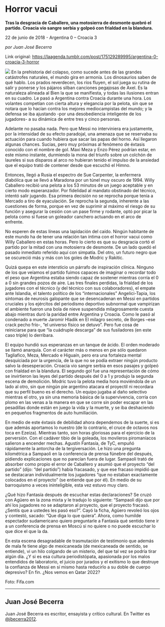 # Horror vacui

**Tras la desgracia de Caballero, una motosierra de desmonte quebró el partido. Croacia vio sangre serbia y golpeó con frialdad en la blandura.**

22 de junio de 2018 - Argentina 0 – Croacia 3

_por Juan José Becerra_

Link original: https://laagenda.tumblr.com/post/175129289995/argentina-0-croacia-3-horror

![](https://64.media.tumblr.com/0c4e340a50006b1b618f86e82269960b/tumblr_inline_papliqxwdK1t6q87u_500.jpg)
En la prehistoria del colapso, como sucede antes de las grandes catástrofes naturales, el mundo gira en armonía. Los dinosaurios saben de qué hablo. Los prados reverdecen, los ríos fluyen, el sol juega su rutina de salir y ponerse y los pájaros silban canciones pegajosas de Axel. Es la naturaleza alineada al Bien la que se manifiesta, y todas las ilusiones entran en su cuadro. Le pasó a Argentina contra Croacia durante una hora. Los volantes competían con cierta altura y elegancia por la pelota, sin que se notara que lo hacían contra los mejores mediocampistas del mundo; y la defensa se iba ajustando -por una desobediencia inteligente de los jugadores- a su dinámica de entre tres y cinco personas. 

Adelante no pasaba nada. Pero que Messi no interviniera era justamente, por la intensidad de su efecto paradojal, una amenaza que se reservaba su actuación para cuando hubiera que sacar las papas del horno. Así llegaron algunas chances. Sucias, pero muy próximas al fenómeno de éxtasis conocido con el nombre de gol. Maxi Meza y Enzo Pérez podrían estar, en este mismo instante, durmiendo la mona del triunfo sobre un colchón de laureles si sus disparos al arco no hubieran tenido el impulso de la ansiedad que el equipo trató de contener desde que escuchó el Himno. 

Entonces, llegó a Rusia el espectro de Sue Carpenter, la enfermera diabólica que se llevó a Maradona por un túnel muy oscuro de 1994. Willy Caballero recibió una pelota a los 53 minutos de un juego aceptable y en cierto modo esperanzador. Por fidelidad al mandato obstinado del técnico, intentó salir jugando. Esa primera decisión no se reprocha porque tenía a Mercado a tiro de eyaculación. Se reprocha la segunda, inherente a las cuestiones de forma, porque en vez de suprimir al máximo el riesgo de su función y asegurar la cesión con un pase firme y rodante, optó por picar la pelota como si fuese un goleador canchero actuando en el arco de enfrente. 

No esperen de estas líneas una lapidación del caído. Ningún habitante de este mundo ha de tener una relación tan íntima con el horror vacui como Willy Caballero en estas horas. Pero lo cierto es que su desgracia cortó el partido por la mitad con una motosierra de desmonte. De un lado quedó el pasado inmediato referido aquí con simpatía. Del otro, un futuro negro que se oscureció más y más con los goles de Modric y Rakitic. 

Quizá quepa en este intersticio un párrafo de inspiración clínica. Ninguno de los que veíamos el partido fuimos capaces de imaginar o recordar todo el peso que Argentina estaba siendo capaz de sostener mientras corría el 0 a 0 sin grandes pozos de aire. Las tres finales perdidas, la frialdad de los jugadores con el técnico (y del técnico con sus colaboradores), el empate ante Islandia, el talento político de los “internacionales” Angelici-Tapia, los síntomas de neurosis galopante que se desencadenan en Messi en partidos cruciales y los ejércitos del periodismo deportivo subnormal que vampirizan el ambiente fueron una bola de nieve suspendida milagrosamente cuesta abajo mientras duró la paridad entre Argentina y Croacia. Como le pasó al condenado a muerte Jaromir Hladik en El milagro secreto, de Borges –ese crack pecho frío-, “el universo físico se detuvo”. Pero fue cosa de reiniciarse para que “la cuádruple descarga” de sus fusiladores (en este caso triple) lo derribara.

El equipo hundió sus esperanzas en un tanque de ácido. El orden moderado se llamó anarquía. Con el carácter más o menos en pie sólo quedaron Tagliafico, Meza, Mercado e Higuaín, pero era una fortaleza mental desquiciada por la urgencia, de la que no se podía extraer ningún producto salvo la desesperación. Croacia vio sangre serbia en esos pasajes y golpeó con frialdad en la blandura. El segundo gol fue una representación de cómo se invirtieron las leyes del partido después del 0 a 1 y produjo la segunda escena de demolición. Modric tuvo la pelota media hora moviéndola de un lado al otro, sin que ningún pie argentino atacara el proyectil ni recordara que su perfil bueno es el derecho. Un equipo jugaba al daño selectivo mientras el otro, ya sin una memoria básica de la supervivencia, corría con plomo en las venas a la manera en que se corre sin poder escapar en las pesadillas donde están en juego la vida y la muerte, y se iba deshaciendo en pequeños fragmentos de auto humillación.

En medio de este éxtasis de debilidad ahora dependemos de la suerte, si es que además aportamos lo nuestro (de lo contrario, el cruce de octavos nos toca en Ezeiza). Mientras tanto, son horas gloriosas para el ejercicio de la perversión. Con el cadáver tibio de la goleada, los movileros piromaníacos salieron a encender mechas. Agustín Fantasía, de TyC, empuñó rápidamente la antorcha de la tergiversación. Le hizo una pregunta kilométrica a Sampaoli en la conferencia de prensa fúnebre del después, pidiendo explicaciones que no parecían fuera de lugar. Sampaoli trató de absorber como propio el error de Caballero y asumió que el proyecto “del partido” (dijo: “del partido”) había fracasado, y que ese fracaso impidió que se destacaran individualmente los jugadores “que no estaban exactamente colocados en el proyecto” (se entiende que por él). En medio de su barroquismo a veces ininteligible, esta vez estuvo muy claro.

¿Qué hizo Fantasía después de escuchar estas declaraciones? Se cruzó con Agüero en la zona mixta y le tradujo lo siguiente: “Sampaoli dijo que por ahí los jugadores no se adaptaron al proyecto, que el proyecto fracasó. ¿Sentís que a ustedes les pasó eso?”. Cayó la ficha, Agüero revoleó los ojos y contestó, sacado: “Que diga lo que quiera”. Ahora, como humilde espectador sudamericano quiero preguntarle a Fantasía qué sentido tiene ir a un conferencia de prensa en Moscú si no quiere o no puede escuchar lo que dice el que la da. 

En esta escena desagradable de trasmutación de testimonio que además de mala fe tiene algo de mexicaneada (de mexicaneada de sentido, se entiende), vi un hilo colgando de un misterio, del que tal vez se podría tirar algún día. ¿Y si es esa cultura periodistópata, apasionada por los malos entendidos de laboratorio, el juicio por jurados y el exitismo lo que destruye la confianza de Messi en sí mismo hasta reducirlo a su doble de cuerpo depresivo? En fin. ¿Nos vemos en Qatar 2022?

Foto: Fifa.com

  




---

Juan José Becerra
-----------------

 Juan José Becerra es escritor, ensayista y crítico cultural. En Twitter es [@jbecerra2012](https://twitter.com/jbecerra2012). 

